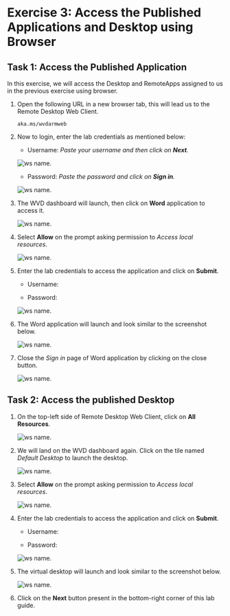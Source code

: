 # **Exercise 3: Access the Published Applications and Desktop using Browser**


## **Task 1: Access the Published Application**

In this exercise, we will access the Desktop and RemoteApps assigned to us in the previous exercise using browser.

1. Open the following URL in a new browser tab, this will lead us to the Remote Desktop Web Client.

   ```aka.ms/wvdarmweb``` 

2. Now to login, enter the lab credentials as mentioned below:

   - Username: *Paste your username* **<inject key="AzureAdUserEmail" />** *and then click on **Next**.*
   
   ![ws name.](media/95.png)

   - Password: *Paste the password* **<inject key="AzureAdUserPassword" />** *and click on **Sign in**.*

   ![ws name.](media/96.png)
  

3. The WVD dashboard will launch, then click on **Word** application to access it. 

   ![ws name.](media/ag8.png)


4. Select **Allow** on the prompt asking permission to *Access local resources*.

   ![ws name.](media/128.png)


5. Enter the lab credentials to access the application and click on **Submit**.

   - Username: **<inject key="AzureAdUserEmail" />** 
  
   - Password: **<inject key="AzureAdUserPassword" />**

   ![ws name.](media/89.png)
      
6. The Word application will launch and look similar to the screenshot below.

   ![ws name.](media/130.png)

7. Close the *Sign in* page of Word application by clicking on the close button.

   ![ws name.](media/w11.png)
   
## **Task 2: Access the published Desktop**

1. On the top-left side of Remote Desktop Web Client, click on **All Resources**.
   
   ![ws name.](media/w12.png)
   
   
2. We will land on the WVD dashboard again. Click on the tile named *Default Desktop* to launch the desktop.

   ![ws name.](media/ag9.png)


3. Select **Allow** on the prompt asking permission to *Access local resources*.

   ![ws name.](media/93.png)


4. Enter the lab credentials to access the application and click on **Submit**.

   - Username: **<inject key="AzureAdUserEmail" />** 
  
   - Password: **<inject key="AzureAdUserPassword" />**

   ![ws name.](media/89.png)


5. The virtual desktop will launch and look similar to the screenshot below. 

   ![ws name.](media/launchwvd.png)
   
6. Click on the **Next** button present in the bottom-right corner of this lab guide. 
